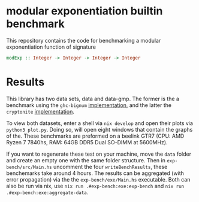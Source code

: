 # modular exponentiation builtin benchmark
This repository contains the code for benchmarking a modular exponentiation function of signature
```haskell
modExp :: Integer -> Integer -> Integer -> Integer
```

# Results
This library has two data sets, data and data-gmp. The former is the a benchmark using the `ghc-bignum` [implementation](https://hackage.haskell.org/package/ghc-bignum-1.3/docs/GHC-Num-Integer.html#v:integerPowMod-35-), and the latter the `cryptonite` [implementation](https://hackage.haskell.org/package/cryptonite-0.30/docs/Crypto-Number-ModArithmetic.html#v:expSafe). 

To view both datasets, enter a shell via `nix develop` and open their plots via `python3 plot.py`. Doing so, will open eight windows that contain the graphs of the. These benchmarks are preformed on a beelink GTR7 (CPU: AMD Ryzen 7 7840hs, RAM: 64GB DDR5 Dual SO-DIMM at 5600MHz).

If you want to regenerate these test on your machine, move the `data` folder and create an empty one with the same folder structure. Then in `exp-bench/src/Main.hs` uncomment the four `writeBenchResults`, these benchemarks take around 4 hours. The results can be aggregated (with error propagation) via the the `exp-bench/exe/Main.hs` executable. Both can also be run via nix, use `nix run .#exp-bench:exe:exp-bench` and `nix run .#exp-bench:exe:aggregate-data`.